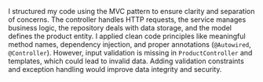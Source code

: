 I structured my code using the MVC pattern to ensure clarity and separation of concerns. 
The controller handles HTTP requests, the service manages business logic, the repository 
deals with data storage, and the model defines the product entity. I applied clean code 
principles like meaningful method names, dependency injection, and proper annotations 
(```@Autowired```, ```@Controller```). However, input validation is missing in 
```ProductController``` and templates, which could lead to invalid data. Adding validation 
constraints and exception handling would improve data integrity and security.